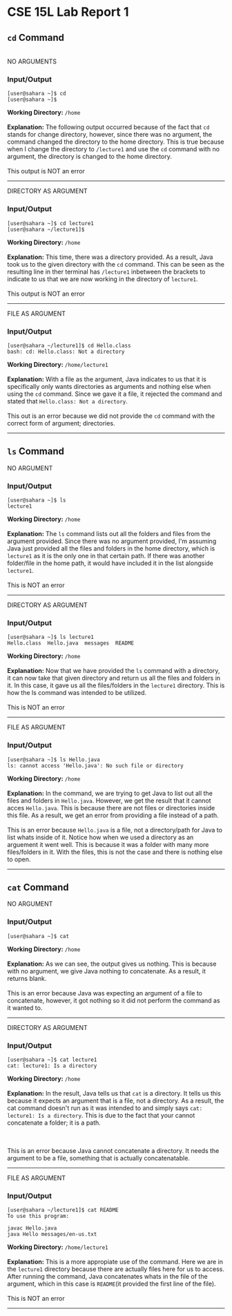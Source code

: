 # CSE 15L Lab Report 1 

## `cd` Command
<br/>
NO ARGUMENTS

### Input/Output


```
[user@sahara ~]$ cd
[user@sahara ~]$ 
```

**Working Directory:** `/home`
 <br/>
 <br/>
**Explanation:** The following output occurred because of the fact that `cd` stands for change directory, however, since there was no argument, the command changed the directory to the home directory. This is true because when I change the directory to `/lecture1` and use the `cd` command with no argument, the directory is changed to the home directory.
<br/>
<br/>
This output is NOT an error
<br/>
***
DIRECTORY AS ARGUMENT

### Input/Output

```
[user@sahara ~]$ cd lecture1
[user@sahara ~/lecture1]$
```

**Working Directory:** `/home`
<br/>
<br/>
**Explanation:** This time, there was a directory provided. As a result, Java took us to the given directory with the `cd` command. This can be seen as the resulting line in ther terminal has `/lecture1` inbetween the brackets to indicate to us that we are now working in the directory of `lecture1`.
<br/>
<br/>
This output is NOT an error
<br/>
***
FILE AS ARGUMENT

### Input/Output

```
[user@sahara ~/lecture1]$ cd Hello.class
bash: cd: Hello.class: Not a directory
```

**Working Directory:** `/home/lecture1`
<br/>
<br/>
**Explanation:** With a file as the argument, Java indicates to us that it is specifically only wants directories as arguments and nothing else when using the `cd` command. Since we gave it a file, it rejected the command and stated that `Hello.class: Not a directory`.
<br/>
<br/>
This out is an error because we did not provide the `cd` command with the correct form of argument; directories.
<br/>
***
## `ls` Command
NO ARGUMENT

### Input/Output

```
[user@sahara ~]$ ls
lecture1
```

**Working Directory:** `/home`
<br/>
<br/>
**Explanation:** The `ls` command lists out all the folders and files from the argument provided. Since there was no argument provided, I'm assuming Java just provided all the files and folders in the home directory, which is `lecture1` as it is the only one in that certain path. If there was another folder/file in the home path, it would have included it in the list alongside `lecture1`.
<br/>
<br/>
This is NOT an error
<br/>
***
DIRECTORY AS ARGUMENT

### Input/Output

```
[user@sahara ~]$ ls lecture1
Hello.class  Hello.java  messages  README
```
**Working Directory:** `/home`
<br/>
<br/>
**Explanation:** Now that we have provided the `ls` command with a directory, it can now take that given directory and return us all the files and folders in it. In this case, it gave us all the files/folders in the `lecture1` directory. This is how the ls command was intended to be utilized.
<br/>
<br/>
This is NOT an error
<br/>
***

FILE AS ARGUMENT

### Input/Output

```
[user@sahara ~]$ ls Hello.java
ls: cannot access 'Hello.java': No such file or directory
```
**Working Directory:** `/home`
<br/>
<br/>
**Explanation:** In the command, we are trying to get Java to list out all the files and folders in `Hello.java`. However, we get the result that it cannot acces `Hello.java`. This is because there are not files or directories inside this file. As a result, we get an error from providing a file instead of a path.
<br/>
<br/>
This is an error because `Hello.java` is a file, not a directory/path for Java to list whats inside of it. Notice how when we used a directory as an arguement it went well. This is because it was a folder with many more files/folders in it. With the files, this is not the case and there is nothing else to open.
<br/>
***

## `cat` Command
NO ARGUMENT

### Input/Output

```
[user@sahara ~]$ cat

```
**Working Directory:** `/home`
<br/>
<br/>
**Explanation:** As we can see, the output gives us nothing. This is because with no argument, we give Java nothing to concatenate. As a result, it returns blank.
<br/>
<br/>
This is an error because Java was expecting an argument of a file to concatenate, however, it got nothing so it did not perform the command as it wanted to.
<br/>
***

DIRECTORY AS ARGUMENT

### Input/Output

```
[user@sahara ~]$ cat lecture1
cat: lecture1: Is a directory
```
**Working Directory:** `/home`
<br/>
<br/>
**Explanation:** In the result, Java tells us that `cat` is a directory. It tells us this because it expects an argument that is a file, not a directory. As a result, the cat command doesn't run as it was intended to and simply says `cat: lecture1: Is a directory`. This is due to the fact that your cannot concatenate a folder; it is a path.

<br/>
<br/>
This is an error because Java cannot concatenate a directory. It needs the argument to be a file, something that is actually concatenatable.
<br/>

***

FILE AS ARGUMENT

### Input/Output

```
[user@sahara ~/lecture1]$ cat README
To use this program:

javac Hello.java
java Hello messages/en-us.txt
```
**Working Directory:** `/home/lecture1`
<br/>
<br/>
**Explanation:** This is a more appropiate use of the command. Here we are in the `lecture1` directory because there are actually files here for us to access. After running the command, Java concatenates whats in the file of the argument, which in this case is `README`(it provided the first line of the file).
<br/>
<br/>
This is NOT an error
<br/>
***





